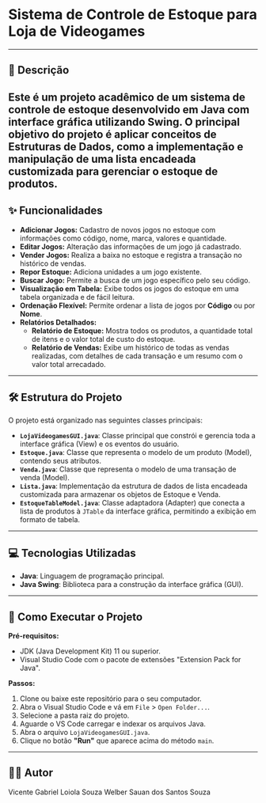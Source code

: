 # Sistema de Controle de Estoque para Loja de Videogames
***
## 📝 Descrição
Este é um projeto acadêmico de um sistema de controle de estoque desenvolvido em Java com interface gráfica utilizando Swing. O principal objetivo do projeto é aplicar conceitos de Estruturas de Dados, como a implementação e manipulação de uma lista encadeada customizada para gerenciar o estoque de produtos.
---
## ✨ Funcionalidades
- **Adicionar Jogos:** Cadastro de novos jogos no estoque com informações como código, nome, marca, valores e quantidade.
- **Editar Jogos:** Alteração das informações de um jogo já cadastrado.
- **Vender Jogos:** Realiza a baixa no estoque e registra a transação no histórico de vendas.
- **Repor Estoque:** Adiciona unidades a um jogo existente.
- **Buscar Jogo:** Permite a busca de um jogo específico pelo seu código.
- **Visualização em Tabela:** Exibe todos os jogos do estoque em uma tabela organizada e de fácil leitura.
- **Ordenação Flexível:** Permite ordenar a lista de jogos por **Código** ou por **Nome**.
- **Relatórios Detalhados:**
    - **Relatório de Estoque:** Mostra todos os produtos, a quantidade total de itens e o valor total de custo do estoque.
    - **Relatório de Vendas:** Exibe um histórico de todas as vendas realizadas, com detalhes de cada transação e um resumo com o valor total arrecadado.
---
## 🛠️ Estrutura do Projeto
O projeto está organizado nas seguintes classes principais:
- **`LojaVideogamesGUI.java`**: Classe principal que constrói e gerencia toda a interface gráfica (View) e os eventos do usuário.
- **`Estoque.java`**: Classe que representa o modelo de um produto (Model), contendo seus atributos.
- **`Venda.java`**: Classe que representa o modelo de uma transação de venda (Model).
- **`Lista.java`**: Implementação da estrutura de dados de lista encadeada customizada para armazenar os objetos de Estoque e Venda.
- **`EstoqueTableModel.java`**: Classe adaptadora (Adapter) que conecta a lista de produtos à `JTable` da interface gráfica, permitindo a exibição em formato de tabela.
---
## 💻 Tecnologias Utilizadas
- **Java**: Linguagem de programação principal.
- **Java Swing**: Biblioteca para a construção da interface gráfica (GUI).
---
## 🚀 Como Executar o Projeto
**Pré-requisitos:**
- JDK (Java Development Kit) 11 ou superior.
- Visual Studio Code com o pacote de extensões "Extension Pack for Java".

**Passos:**
1.  Clone ou baixe este repositório para o seu computador.
2.  Abra o Visual Studio Code e vá em `File` > `Open Folder...`.
3.  Selecione a pasta raiz do projeto.
4.  Aguarde o VS Code carregar e indexar os arquivos Java.
5.  Abra o arquivo `LojaVideogamesGUI.java`.
6.  Clique no botão **"Run"** que aparece acima do método `main`.
---
## 👨‍💻 Autor
Vicente Gabriel Loiola Souza
Welber Sauan dos Santos Souza
